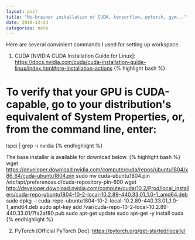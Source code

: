 ```yaml
---
layout: post
title: "No-brainer installation of CUDA, tensorflow, pytorch, gym..."
date: 2019-12-24
categories: note
---
```

Here are several convinient commands I used for setting up workspace.

1. CUDA
[NVIDIA CUDA Installation Guide for Linux]: https://docs.nvidia.com/cuda/cuda-installation-guide-linux/index.html#pre-installation-actions
{% highlight bash %}
# To verify that your GPU is CUDA-capable, go to your distribution's equivalent of System Properties, or, from the command line, enter:
lspci | grep -i nvidia
{% endhighlight %}

[Nividia CUDA Doc]: https://developer.nvidia.com/cuda-downloads?target_os=Linux&target_arch=x86_64&target_distro=Ubuntu&target_version=1804&target_type=deblocal
The base installer is available for download below.
{% highlight bash %}
wget https://developer.download.nvidia.com/compute/cuda/repos/ubuntu1804/x86_64/cuda-ubuntu1804.pin
sudo mv cuda-ubuntu1804.pin /etc/apt/preferences.d/cuda-repository-pin-600
wget http://developer.download.nvidia.com/compute/cuda/10.2/Prod/local_installers/cuda-repo-ubuntu1804-10-2-local-10.2.89-440.33.01_1.0-1_amd64.deb
sudo dpkg -i cuda-repo-ubuntu1804-10-2-local-10.2.89-440.33.01_1.0-1_amd64.deb
sudo apt-key add /var/cuda-repo-10-2-local-10.2.89-440.33.01/7fa2af80.pub
sudo apt-get update
sudo apt-get -y install cuda
{% endhighlight %}

2. PyTorch
[Official PyTorch Doc]: https://pytorch.org/get-started/locally/

